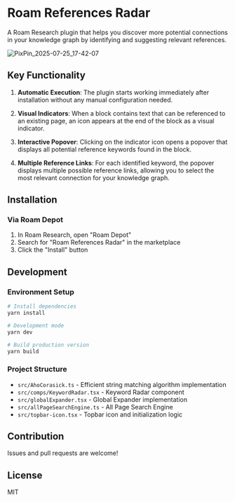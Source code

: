 # Roam References Radar

A Roam Research plugin that helps you discover more potential connections in your knowledge graph by identifying and suggesting relevant references.

![PixPin_2025-07-25_17-42-07](https://github.com/user-attachments/assets/e18fe21a-84b9-4d20-ab00-250aef822f02)


## Key Functionality

1. **Automatic Execution**: The plugin starts working immediately after installation without any manual configuration needed.

2. **Visual Indicators**: When a block contains text that can be referenced to an existing page, an icon appears at the end of the block as a visual indicator.

3. **Interactive Popover**: Clicking on the indicator icon opens a popover that displays all potential reference keywords found in the block.

4. **Multiple Reference Links**: For each identified keyword, the popover displays multiple possible reference links, allowing you to select the most relevant connection for your knowledge graph.

## Installation

### Via Roam Depot

1. In Roam Research, open "Roam Depot"
2. Search for "Roam References Radar" in the marketplace
3. Click the "Install" button


## Development

### Environment Setup

```bash
# Install dependencies
yarn install

# Development mode
yarn dev

# Build production version
yarn build
```

### Project Structure

- `src/AhoCorasick.ts` - Efficient string matching algorithm implementation
- `src/comps/KeywordRadar.tsx` - Keyword Radar component
- `src/globalExpander.tsx` - Global Expander implementation
- `src/allPageSearchEngine.ts` - All Page Search Engine
- `src/topbar-icon.tsx` - Topbar icon and initialization logic

## Contribution

Issues and pull requests are welcome!

## License

MIT

